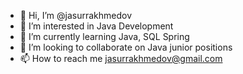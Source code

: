 - 👋 Hi, I’m @jasurrakhmedov
- 👀 I’m interested in Java Development
- 🌱 I’m currently learning Java, SQL Spring
- 💞️ I’m looking to collaborate on Java junior positions
- 📫 How to reach me jasurrakhmedov@gmail.com

<!---
jasurrakhmedov/jasurrakhmedov is a ✨ special ✨ repository because its `README.md` (this file) appears on your GitHub profile.
You can click the Preview link to take a look at your changes.
--->
